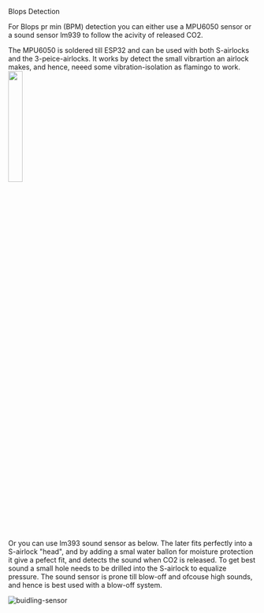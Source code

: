 Blops Detection

For Blops pr min (BPM) detection you can either use a MPU6050 sensor or a sound sensor lm939 to follow the acivity of released CO2.

The MPU6050 is soldered till ESP32 and can be used with both S-airlocks and the 3-peice-airlocks. It works by detect the small vibrartion an airlock makes, and hence, neeed some vibration-isolation as flamingo to work.
<img src='https://iblopper.bubble-logger.com/wp-content/uploads/2021/10/gif-1.gif' alt='' height="24%">

Or you can use lm393 sound sensor as below. The later fits perfectly into a S-airlock "head", and by adding a smal water ballon for moisture protection it give a pefect fit, and detects the sound when CO2 is released. To get best sound a small hole needs to be drilled into the S-airlock to equalize pressure. The sound sensor is prone till blow-off and ofcouse high sounds, and hence is best used with a blow-off system.

![buidling-sensor](https://github.com/kbaggen/SPINDELMATE/assets/16992918/9ecd153b-c536-4b11-9bb7-c5bcb28b7b20)
